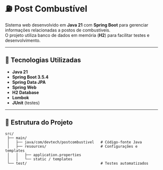 # ⛽ Post Combustível

Sistema web desenvolvido em **Java 21** com **Spring Boot** para gerenciar informações relacionadas a postos de combustíveis.  
O projeto utiliza banco de dados em memória (**H2**) para facilitar testes e desenvolvimento.

---

## 🚀 Tecnologias Utilizadas

- **Java 21**
- **Spring Boot 3.5.4**
- **Spring Data JPA**
- **Spring Web**
- **H2 Database**
- **Lombok**
- **JUnit** (testes)

---

## 📂 Estrutura do Projeto

```plaintext
src/
 ├── main/
 │   ├── java/com/devtech/postcombustivel   # Código-fonte Java
 │   ├── resources/                         # Configurações e templates
 │   │   ├── application.properties
 │   │   └── static / templates
 └── test/                                  # Testes automatizados
